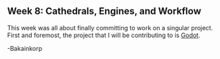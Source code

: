 Week 8: Cathedrals, Engines, and Workflow
-

This week was all about finally committing to work on a singular project. First and foremost, the project that I will be contributing to is [Godot](https://github.com/godotengine/godot).

-Bakainkorp
